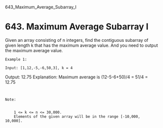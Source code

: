 643_Maximum_Average_Subarray_I
# 643. Maximum Average Subarray I

Given an array consisting of n integers, find the contiguous subarray of given
        length k that has the maximum average value. And you need to output the maximum
        average value.

    Example 1:

    Input: [1,12,-5,-6,50,3], k = 4
Output: 12.75
Explanation: Maximum average is (12-5-6+50)/4 = 51/4 = 12.75

     

    Note:

    
        1 <= k <= n <= 30,000.
        Elements of the given array will be in the range [-10,000, 10,000].